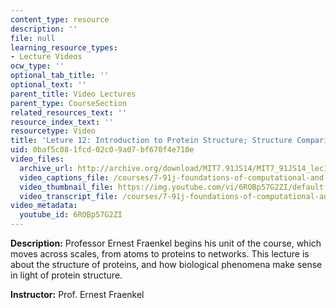 ```yaml
---
content_type: resource
description: ''
file: null
learning_resource_types:
- Lecture Videos
ocw_type: ''
optional_tab_title: ''
optional_text: ''
parent_title: Video Lectures
parent_type: CourseSection
related_resources_text: ''
resource_index_text: ''
resourcetype: Video
title: 'Leture 12: Introduction to Protein Structure; Structure Comparison and Classification'
uid: 0baf5c08-1fcd-02c0-9a07-bf670f4e710e
video_files:
  archive_url: http://archive.org/download/MIT7.91JS14/MIT7_91JS14_lec12_300k.mp4
  video_captions_file: /courses/7-91j-foundations-of-computational-and-systems-biology-spring-2014/46480fcbb76f549f8b4da337d5a9f5f7_6ROBp57G2ZI.vtt
  video_thumbnail_file: https://img.youtube.com/vi/6ROBp57G2ZI/default.jpg
  video_transcript_file: /courses/7-91j-foundations-of-computational-and-systems-biology-spring-2014/2593416a2759696d33f3ac0e529632aa_6ROBp57G2ZI.pdf
video_metadata:
  youtube_id: 6ROBp57G2ZI
---
```


**Description:** Professor Ernest Fraenkel begins his unit of the course, which moves across scales, from atoms to proteins to networks. This lecture is about the structure of proteins, and how biological phenomena make sense in light of protein structure.

**Instructor:** Prof. Ernest Fraenkel
